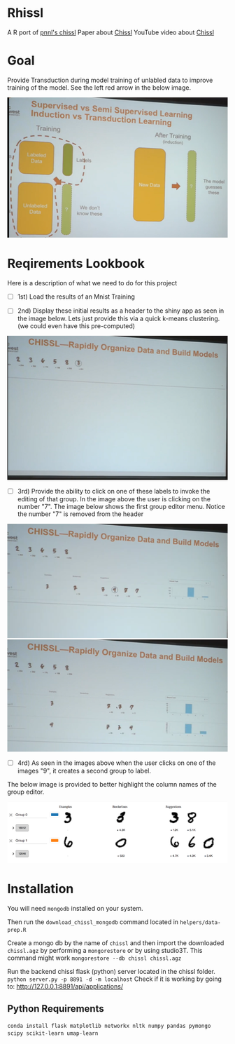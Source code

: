 # Rhissl
A R port of [pnnl's chissl](https://github.com/pnnl/chissl)
Paper about [Chissl](https://dl.acm.org/citation.cfm?id=3302280)
YouTube video about [Chissl](https://youtu.be/VAsFlZGjL5I)

# Goal 
Provide Transduction during model training of unlabled data to improve training of the model. See the left red arrow in the below image.

![Transduction image](Lookbook/Fourth.PNG)

# Reqirements Lookbook
Here is a description of what we need to do for this project

- [ ] 1st) Load the results of an Mnist Training


- [ ] 2nd) Display these initial results as a header to the shiny app as seen in the image below.
Lets just provide this via a quick k-means clustering. (we could even have this pre-computed) 


![mnist header](Lookbook/First.PNG)


- [ ] 3rd) Provide the ability to click on one of these labels to invoke the editing of that group. In the image above the user is clicking on the number "7". The image below shows the first group editor menu. Notice the number "7" is removed from the header


![group editor](Lookbook/Second.PNG)
![second group editor](Lookbook/Fifth.PNG)


- [ ] 4rd) As seen in the images above when the user clicks on one of the images "9", it creates a second group to label. 

The below image is provided to better highlight the column names of the group editor.

![group editor closeup](Lookbook/Third.PNG)


# Installation
You will need `mongodb` installed on your system. 

Then run the `download_chissl_mongodb` command located in `helpers/data-prep.R`

Create a mongo db by the name of `chissl` and then import the downloaded `chissl.agz` by performing a `mongorestore` or by using studio3T. This command might work `mongorestore --db chissl chissl.agz`

Run the backend chissl flask (python) server located in the chissl folder. `python server.py -p 8891 -d -m localhost`
Check if it is working by going to: http://127.0.0.1:8891/api/applications/



## Python Requirements
`conda install flask matplotlib networkx nltk numpy pandas pymongo scipy scikit-learn umap-learn`
